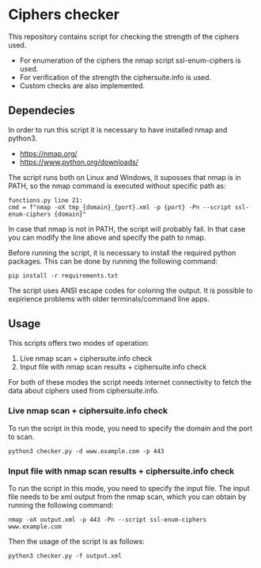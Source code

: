 # Ciphers checker
This repository contains script for checking the strength of the ciphers used.

* For enumeration of the ciphers the nmap script ssl-enum-ciphers is used.
* For verification of the strength the ciphersuite.info is used.
* Custom checks are also implemented.

## Dependecies
In order to run this script it is necessary to have installed nmap and python3.
* https://nmap.org/
* https://www.python.org/downloads/

The script runs both on Linux and Windows, it suposses that nmap is in PATH, so the nmap command is executed without specific path as:

```
functions.py line 21:
cmd = f"nmap -oX tmp_{domain}_{port}.xml -p {port} -Pn --script ssl-enum-ciphers {domain}"
```

In case that nmap is not in PATH, the script will probably fail. In that case you can modify the line above and specify the path to nmap.

Before running the script, it is necessary to install the required python packages. This can be done by running the following command:

```
pip install -r requirements.txt
```

The script uses ANSI escape codes for coloring the output. It is possible to expirience problems with older terminals/command line apps.

## Usage
This scripts offers two modes of operation:
1) Live nmap scan + ciphersuite.info check
2) Input file with nmap scan results + ciphersuite.info check

For both of these modes the script needs internet connectivity to fetch the data about ciphers used from ciphersuite.info.

### Live nmap scan + ciphersuite.info check
To run the script in this mode, you need to specify the domain and the port to scan.

```
python3 checker.py -d www.example.com -p 443
```

### Input file with nmap scan results + ciphersuite.info check
To run the script in this mode, you need to specify the input file. The input file needs to be xml output from the nmap scan, which you can obtain by running the following command:

```
nmap -oX output.xml -p 443 -Pn --script ssl-enum-ciphers www.example.com
```

Then the usage of the script is as follows:

```
python3 checker.py -f output.xml
```